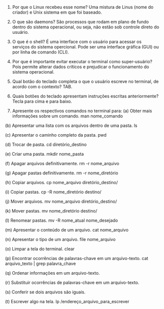 1. Por que o Linux recebeu esse nome?
Uma mistura de Linus (nome do criador) e Unix sistema em que foi baseado.

2. O que são daemons?
São processos que rodam em plano de fundo dentro do sistema operacional, ou seja, não estão sob controle direto do usuário.

3. O que é o shell?
É uma interface com o usuário para acessar os serviços do sistema opercional. Pode ser uma interface gráfica (GUI) ou por
linha de comando (CLI).

4. Por que é importante evitar executar o terminal como super-usuário?
Pois permite alterar dados críticos e prejudicar o funcionamento do sistema operacional.

5. Qual botão do teclado completa o que o usuário escreve no terminal, de acordo com o contexto?
TAB.

6. Quais botões do teclado apresentam instruções escritas anteriormente?
Tecla para cima e para baixo.

7. Apresente os respectivos comandos no terminal para:
  (a) Obter mais informações sobre um comando.
      man nome_comando
      
  (b) Apresentar uma lista com os arquivos dentro de uma pasta.
      ls
      
  (c) Apresentar o caminho completo da pasta.
      pwd
  
  (d) Trocar de pasta.
      cd diretório_destino
      
  (e) Criar uma pasta.
      mkdir nome_pasta
      
  (f) Apagar arquivos definitivamente.
      rm -r nome_arquivo
  
  (g) Apagar pastas definitivamente.
      rm -r nome_diretório
      
  (h) Copiar arquivos.
      cp nome_arquivo diretório_destino/
  
  (i) Copiar pastas.
      cp -R nome_diretório destino/
  
  (j) Mover arquivos.
      mv nome_arquivo diretório_destino/
  
  (k) Mover pastas.
      mv nome_diretório destino/
  
  (l) Renomear pastas.
      mv -R nome_atual nome_desejado
    
  (m) Apresentar o conteúdo de um arquivo.
      cat nome_arquivo
  
  (n) Apresentar o tipo de um arquivo.
      file nome_arquivo
  
  (o) Limpar a tela do terminal.
      clear
  
  (p) Encontrar ocorrências de palavras-chave em um arquivo-texto.
      cat arquivo_texto | grep palavra_chave
  
  (q) Ordenar informações em um arquivo-texto.
      
  
  (r) Substituir ocorrências de palavras-chave em um arquivo-texto.
      
  
  (s) Conferir se dois arquivos são iguais.
      
  
  (t) Escrever algo na tela.
      lp /endereço_arquivo_para_escrever
    
